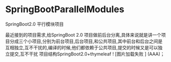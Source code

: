 # SpringBootParallelModules
SpringBoot2.0 平行模块项目

最近接到的项目需求,给SpringBoot 2.0 项目做前后台分离,具体来说就是讲一个项目分成三个小项目,分别为前台项目,后台项目,和公共项目,其中前台和后台之间是互相独立,互不干扰的,编译的时候,他们都依赖于公共项目,提交的时候又是可以独立提交,互不干扰
项目结构SpringBoot2.0+thymeleaf
! [图片加载失败 ] (AAA)；
